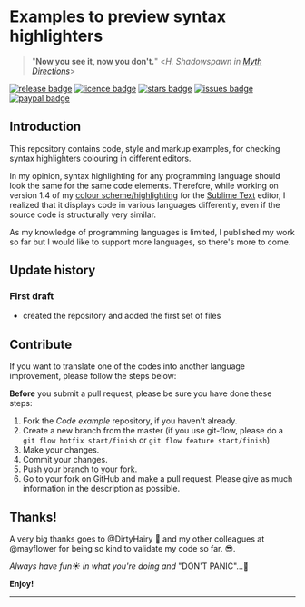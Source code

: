 # Examples to preview syntax highlighters #

> "**Now you see it, now you don't.**" <_H. Shadowspawn in [Myth Directions][md]_>

[![release badge]][release] [![licence badge]][licence] [![stars badge]][repo] [![issues badge]][issues] [![paypal badge]][paypal]

## Introduction ##

This repository contains code, style and markup examples, for checking syntax highlighters colouring in different editors.

In my opinion, syntax highlighting for any programming language should look the same for the same code elements.  Therefore, while working on version 1.4 of my [colour scheme/highlighting][perv] for the [Sublime Text][sute] editor, I realized that it displays code in various languages differently, even if the source code is structurally very similar.

As my knowledge of programming languages is limited, I published my work so far but I would like to support more languages, so there's more to come. 

## Update history ##

### First draft ###

- created the repository and added the first set of files 

## Contribute ##

If you want to translate one of the codes into another language improvement, please follow the steps below:

**Before** you submit a pull request, please be sure you have done these steps:
1. Fork the _Code example_ repository, if you haven't already.
2. Create a new branch from the master (if you use git-flow, please do a `git flow hotfix start/finish` or `git flow feature start/finish`)
3. Make your changes.
4. Commit your changes.
5. Push your branch to your fork.
6. Go to your fork on GitHub and make a pull request. Please give as much information in the description as possible.

## Thanks! ##

A very big thanks goes to @DirtyHairy :bow: and my other colleagues at @mayflower for being so kind to validate my code so far. :sunglasses:.

*Always have fun:sunny: in what you're doing and* "DON'T PANIC"…:rocket:

**Enjoy!**

<!-- reference section -->
--------------------------
[md]: https://en.wikipedia.org/wiki/Myth_Directions

[release]: https://github.com/micck/code-examples/releases
[licence]: <LICENSE.txt>
[repo]: https://github.com/micck/code-examples
[issues]: https://github.com/micck/code-examples/issues
[paypal]: https://www.paypal.com/cgi-bin/webscr?cmd=_s-xclick&hosted_button_id=P3BWGA5FT2SY6

[release badge]: https://img.shields.io/github/release/micck/code-examples.svg
[licence badge]: https://img.shields.io/badge/license-MIT-blue.svg
[stars badge]: https://img.shields.io/github/stars/micck/code-examples.svg
[issues badge]: https://img.shields.io/github/issues/micck/code-examples.svg
[paypal badge]: https://img.shields.io/badge/paypal-donate-ff69b4.svg

[perv]: https://packagecontrol.io/packages/Perv%20-%20Color%20Scheme
[sute]: http://www.sublimetext.com/
